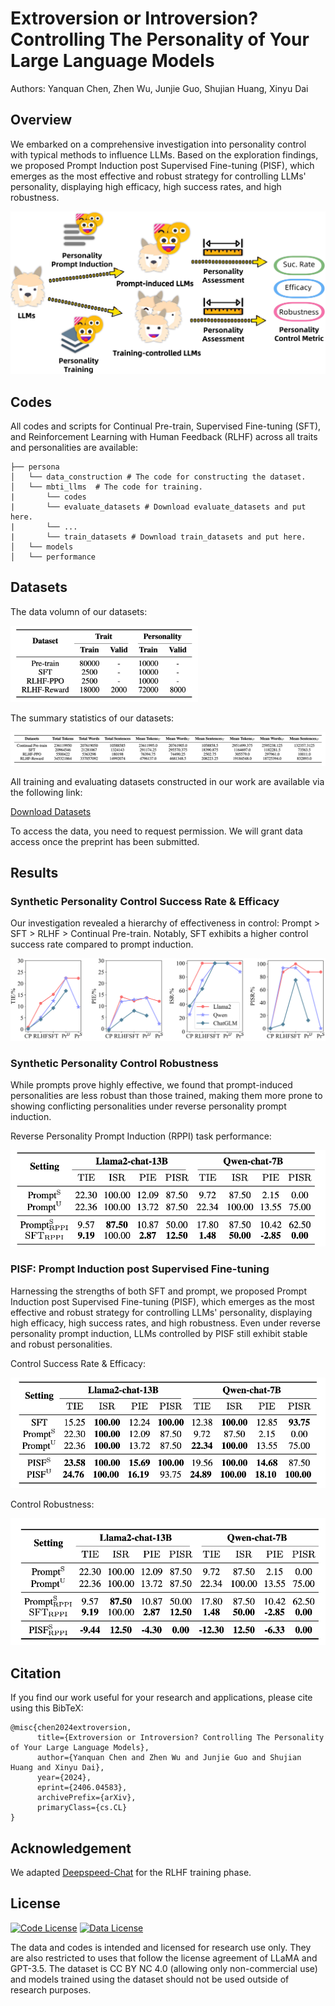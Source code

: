 # Extroversion or Introversion? Controlling The Personality of Your Large Language Models

Authors: Yanquan Chen, Zhen Wu, Junjie Guo, Shujian Huang, Xinyu Dai

## Overview

We embarked on a comprehensive investigation into personality control with typical methods to influence LLMs. Based on the exploration findings, we proposed Prompt Induction post Supervised Fine-tuning (PISF), which emerges as the most effective and robust strategy for controlling LLMs' personality, displaying high efficacy, high success rates, and high robustness.

![a](asserts/overview_00.png)

## Codes

All codes and scripts for Continual Pre-train, Supervised Fine-tuning (SFT), and Reinforcement Learning with Human Feedback (RLHF) across all traits and personalities are available:

```
├── persona
│   └── data_construction # The code for constructing the dataset.
│   └── mbti_llms  # The code for training.
|       └── codes
|       └── evaluate_datasets # Download evaluate_datasets and put here.
|       └── ...
|       └── train_datasets # Download train_datasets and put here.
│   └── models
│   └── performance
```

## Datasets

The data volumn of our datasets:

<img src="asserts/dataset_volumn.jpg" alt="data volumn" width="300"/>

The summary statistics of our datasets:

![f](asserts/statistic_dataset.jpg)

All training and evaluating datasets constructed in our work are available via the following link:

[Download Datasets](https://drive.google.com/drive/folders/1g7tRFBxfsaqg_L56kfWejaGlJJGFNZjo?usp=drive_link)

To access the data, you need to request permission. We will grant data access once the preprint has been submitted.

## Results

### Synthetic Personality Control Success Rate & Efficacy

Our investigation revealed a hierarchy of effectiveness in control: Prompt > SFT > RLHF > Continual Pre-train.
Notably, SFT exhibits a higher control success rate compared to prompt induction.

![b](asserts/effectiveness_and_success_line_plot_00.png)

### Synthetic Personality Control Robustness

While prompts prove highly effective, we found that prompt-induced personalities are less robust than those trained, making them more prone to showing conflicting personalities under reverse personality prompt induction.

Reverse Personality Prompt Induction (RPPI) task performance:

![c](asserts/robustness_wo_pisf.jpg)

### $\text{{PISF}}$: Prompt Induction post Supervised Fine-tuning

Harnessing the strengths of both SFT and prompt, we proposed Prompt Induction post Supervised Fine-tuning $(\text{PISF})$, which emerges as the most effective and robust strategy for controlling LLMs' personality, displaying high efficacy, high success rates, and high robustness.
Even under reverse personality prompt induction, LLMs controlled by PISF still exhibit stable and robust personalities.

Control Success Rate & Efficacy:

![d](asserts/effectiveness_of_pisf.jpg)

Control Robustness:

![e](asserts/robust_of_pisf.jpg)

## Citation

If you find our work useful for your research and applications, please cite using this BibTeX:

```
@misc{chen2024extroversion,
      title={Extroversion or Introversion? Controlling The Personality of Your Large Language Models},
      author={Yanquan Chen and Zhen Wu and Junjie Guo and Shujian Huang and Xinyu Dai},
      year={2024},
      eprint={2406.04583},
      archivePrefix={arXiv},
      primaryClass={cs.CL}
}
```

## Acknowledgement

We adapted [Deepspeed-Chat](https://github.com/microsoft/DeepSpeed) for the RLHF training phase.

## License

[![Code License](https://img.shields.io/badge/Code%20License-Apache_2.0-green.svg)](https://github.com/tatsu-lab/stanford_alpaca/blob/main/LICENSE)
[![Data License](https://img.shields.io/badge/Data%20License-CC%20By%20NC%204.0-red.svg)](https://github.com/tatsu-lab/stanford_alpaca/blob/main/DATA_LICENSE)

The data and codes is intended and licensed for research use only. They are also restricted to uses that follow the license agreement of LLaMA and GPT-3.5. The dataset is CC BY NC 4.0 (allowing only non-commercial use) and models trained using the dataset should not be used outside of research purposes.
